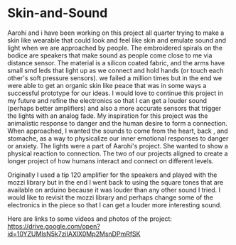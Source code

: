 # Skin-and-Sound

Aarohi and i have been working on this project all quarter trying to make a skin like wearable that could look and feel like skin and emulate sound and light when we are approached by people. The embroidered spirals on the bodice are speakers that make sound as people come close to me via distance sensor. The material is a silicon coated fabric, and the arms have small smd leds that light up as we connect and hold hands (or touch each other's soft pressure sensors). we failed a million times but in the end we were able to get an organic skin like peace that was in some ways a successful prototype for our ideas. I would love to continue this project in my future and refine the electronics so that I can get a louder sound (perhaps better amplifiers) and also a more accurate sensors that trigger the lights with an analog fade. My inspiration for this project was the animalistic response to danger and the human desire to form a connection. When approached, I wanted the sounds to come from the heart, back , and stomache, as a way to physicalize our inner emotional responses to danger or anxiety. The lights were a part of Aarohi's project. She wanted to show a physical reaction to connection. The two of our projects aligned to create a longer project of how humans interact and connect on different levels. 

Originally I used a tip 120 amplifier for the speakers and played with the mozzi library but in the end I went back to using the square tones that are available on arduino because it was louder than any other sound I tried. I would like to revisit the mozzi library and perhaps change some of the electronics in the piece so that I can get a louder more interesting sound.

Here are links to some videos and photos of the project: https://drive.google.com/open?id=10YZUMlsN5k7ziIAXlX0Mp2MsnDPmRfSK
